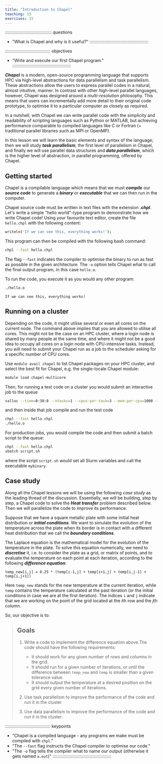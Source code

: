 ```yaml
---
title: "Introduction to Chapel"
teaching: 15 
exercises: 15 
---
```


:::::::::::::::::::::::::::::::::::::: questions
- "What is Chapel and why is it useful?"
::::::::::::::::::::::::::::::::::::::::::::::::

::::::::::::::::::::::::::::::::::::: objectives
- "Write and execute our first Chapel program."
::::::::::::::::::::::::::::::::::::::::::::::::

**_Chapel_** is a modern, open-source programming language that supports HPC via high-level
abstractions for data parallelism and task parallelism. These abstractions allow the users to express parallel
codes in a natural, almost intuitive, manner. In contrast with other high-level parallel languages, however,
Chapel was designed around a _multi-resolution_ philosophy.  This means that users can incrementally add more
detail to their original code prototype, to optimise it to a particular computer as closely as required.

In a nutshell, with Chapel we can write parallel code with the simplicity and readability of scripting
languages such as Python or MATLAB, but achieving performance comparable to compiled languages like C or
Fortran (+ traditional parallel libraries such as MPI or OpenMP).

In this lesson we will learn the basic elements and syntax of the language; then we will study **_task
parallelism_**, the first level of parallelism in Chapel, and finally we will use parallel data structures and
**_data parallelism_**, which is the higher level of abstraction, in parallel programming, offered by Chapel.

## Getting started

Chapel is a compilable language which means that we must **_compile_** our **_source code_** to generate a
**_binary_** or **_executable_** that we can then run in the computer.

Chapel source code must be written in text files with the extension **_.chpl_**. Let's write a simple "hello
world"-type program to demonstrate how we write Chapel code! Using your favourite text editor, create the file
`hello.chpl` with the following content:

```bash
writeln('If we can see this, everything works!');
```

This program can then be compiled with the following bash command:

```bash
chpl --fast hello.chpl
```

The flag `--fast` indicates the compiler to optimise the binary to run as fast as possible in the given
architecture. The `-o` option tells Chapel what to call the final output program, in this case `hello.o`.

To run the code, you execute it as you would any other program:

```bash
./hello.o
```
```output
If we can see this, everything works!
```

## Running on a cluster

Depending on the code, it might utilise several or even all cores on the current node. The command above
implies that you are allowed to utilise all cores. This might not be the case on an HPC cluster, where a login
node is shared by many people at the same time, and where it might not be a good idea to occupy all cores on a
login node with CPU-intensive tasks. Instead, you will need to submit your Chapel run as a job to the
scheduler asking for a specific number of CPU cores.

Use `module avail chapel` to list Chapel packages on your HPC cluster, and select the best fit for Chapel,
e.g. the single-locale Chapel module:

```bash
module load chapel-multicore
```

Then, for running a test code on a cluster you would submit an interactive job to the queue

```bash
salloc --time=0:30:0 --ntasks=1 --cpus-per-task=3 --mem-per-cpu=1000 --account=def-guest
```

and then inside that job compile and run the test code

```bash
chpl --fast hello.chpl
./hello.o
```

For production jobs, you would compile the code and then submit a batch script to the queue:

```bash
chpl --fast hello.chpl
sbatch script.sh
```

where the script `script.sh` would set all Slurm variables and call the executable `mybinary`.

## Case study

Along all the Chapel lessons we will be using the following _case study_ as the leading thread of the
discussion. Essentially, we will be building, step by step, a Chapel code to solve the **_Heat transfer_**
problem described below.  Then we will parallelize the code to improve its performance.

Suppose that we have a square metallic plate with some initial heat distribution or **_initial
conditions_**. We want to simulate the evolution of the temperature across the plate when its border is in
contact with a different heat distribution that we call the **_boundary conditions_**.

The Laplace equation is the mathematical model for the evolution of the temperature in the plate. To solve
this equation numerically, we need to **_discretise_** it, i.e. to consider the plate as a grid, or matrix of
points, and to evaluate the temperature on each point at each iteration, according to the following
**_difference equation_**:

```chpl
temp_new[i,j] = 0.25 * (temp[i-1,j] + temp[i+1,j] + temp[i,j-1] + temp[i,j+1])
```

Here `temp_new` stands for the new temperature at the current iteration, while `temp` contains the temperature calculated
at the past iteration (or the initial conditions in case we are at the first iteration). The indices `i` and
`j` indicate that we are working on the point of the grid located at the *i*th row and the *j*th column.

So, our objective is to:

> ## Goals
> 1. Write a code to implement the difference equation above.The code should
>    have the following requirements:
>
>    * It should work for any given number of rows and columns in the grid.
>    * It should run for a given number of iterations, or until the difference
>      between `temp_new` and `temp` is smaller than a given tolerance value.
>    * It should output the temperature at a desired position on the grid every
>      given number of iterations.
>
> 2. Use task parallelism to improve the performance of the code and run it in
>    the cluster
> 3. Use data parallelism to improve the performance of the code and run it in
>    the cluster.

::::::::::::::::::::::::::::::::::::: keypoints
- "Chapel is a compiled language - any programs we make must be compiled with `chpl`."
- "The `--fast` flag instructs the Chapel compiler to optimise our code."
- "The `-o` flag tells the compiler what to name our output (otherwise it gets named `a.out`)"
::::::::::::::::::::::::::::::::::::::::::::::::
